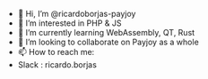 - 👋 Hi, I’m @ricardoborjas-payjoy
- 👀 I’m interested in PHP & JS
- 🌱 I’m currently learning WebAssembly, QT, Rust
- 💞️ I’m looking to collaborate on Payjoy as a whole
- 📫 How to reach me: 
- Slack : ricardo.borjas

<!---
ricardoborjas-payjoy/ricardoborjas-payjoy is a ✨ special ✨ repository because its `README.md` (this file) appears on your GitHub profile.
You can click the Preview link to take a look at your changes.
--->
